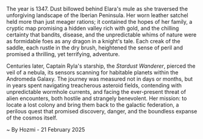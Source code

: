 
The year is 1347.  Dust billowed behind Elara's mule as she traversed the unforgiving landscape of the Iberian Peninsula.  Her worn leather satchel held more than just meager rations; it contained the hopes of her family, a cryptic map promising a hidden valley rich with gold, and the chilling certainty that bandits, disease, and the unpredictable whims of nature were as formidable foes as any dragon in a knight's tale. Each creak of the saddle, each rustle in the dry brush, heightened the sense of peril and promised a thrilling, yet terrifying, adventure.

Centuries later, Captain Ryla's starship, the *Stardust Wanderer*, pierced the veil of a nebula, its sensors scanning for habitable planets within the Andromeda Galaxy.  The journey was measured not in days or months, but in years spent navigating treacherous asteroid fields, contending with unpredictable wormhole currents, and facing the ever-present threat of alien encounters, both hostile and strangely benevolent.  Her mission: to locate a lost colony and bring them back to the galactic federation, a perilous quest that promised discovery, danger, and the boundless expanse of the cosmos itself.

~ By Hozmi - 21 February 2025
